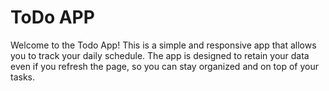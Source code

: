 <h1> ToDo APP </h1>
Welcome to the Todo App! This is a simple and responsive app that allows you to track your daily schedule. The app is designed to retain your data even if you refresh the page, so you can stay organized and on top of your tasks.

